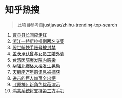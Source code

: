 # 知乎热搜

> 此项目参考自[justjavac/zhihu-trending-top-search](https://github.com/justjavac/zhihu-trending-top-search/blob/main/utils.ts)

<!-- BEGIN -->
  <!-- 最后更新时间:Tue May 18 2021 18:29:55 GMT+0000 (Coordinated Universal Time) -->
  1. [曹县县长回应走红](https://www.zhihu.com/search?q=曹县)
1. [浙江一特斯拉撞倒两名交警](https://www.zhihu.com/search?q=特斯拉)
1. [殷世航快手账号被封禁](https://www.zhihu.com/search?q=殷世航)
1. [盖茨承认曾与女员工婚外情](https://www.zhihu.com/search?q=比尔盖茨)
1. [台湾医院爆发院内感染](https://www.zhihu.com/search?q=台湾疫情)
1. [华强北赛格大楼发生晃动](https://www.zhihu.com/search?q=华强北)
1. [天鹅座万年前讯息被捕获](https://www.zhihu.com/search?q=天鹅座)
1. [进击的巨人加页全出炉](https://www.zhihu.com/search?q=进击的巨人)
1. [《原神》新角色优菈演示](https://www.zhihu.com/search?q=原神)
1. [鸿蒙系统将支持第三方手机](https://www.zhihu.com/search?q=鸿蒙系统)
  <!-- END -->
